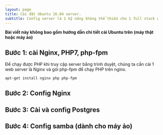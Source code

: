 ```yaml
---
layout: page
title: Cài đặt Ubuntu 16.04 server.
subtitle: Config server là 1 kỹ năng không thể thiếu cho 1 full stack web developer.
---
```


**Bài viết này không bao gồm hướng dẫn chi tiết cài Ubuntu trên (máy thật hoặc máy ảo)**

## Bước 1: cài Nginx, PHP7, php-fpm

Để chạy được PHP khi truy cập server bằng trình duyệt, chúng ta cần cài 1 web server là Nginx và gói php-fpm để chạy PHP trên nginx.

```bash
apt-get install nginx php php-fpm
```

## Bước 2: Config Nginx

## Bước 3: Cài và config Postgres

## Bước 4: Config samba (dành cho máy ảo)

